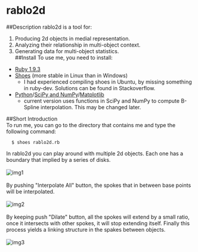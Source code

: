 rablo2d
=======

##Description
rablo2d is a tool for: <br/>
1. Producing 2d objects in medial representation. <br/>
2. Analyzing their relationship in multi-object context. <br/>
3. Generating data for multi-object statistics.<br/>
##Install
To use me, you need to install:
* [Ruby 1.9.3](http://www.ruby-lang.org/en/downloads/)
* [Shoes](http://shoesrb.com/downloads) (more stable in Linux than in Windows)
  * I had experienced compiling shoes in Ubuntu, by missing something in ruby-dev. Solutions can be found in Stackoverflow.
* [Python](http://www.python.org/getit/)/[SciPy and NumPy](http://www.scipy.org/Download)/[Matplotlib](https://github.com/matplotlib/matplotlib/downloads)
  * current version uses functions in SciPy and NumPy to compute B-Spline interpolation. This may be changed later. 


##Short Introduction
<br/>
To run me, you can go to the directory that contains me and type the following command:

      $ shoes rablo2d.rb
      
In rablo2d you can play around with multiple 2d objects. Each one has a boundary that implied by a series of disks. <br/><br/>
![img1](https://lh6.googleusercontent.com/-UfgaVkImm2I/UMEMozFNtOI/AAAAAAAAC6w/4cFSuiA2Sa4/s640/Screenshot%2520from%25202012-12-06%252016%253A18%253A01.jpg)
<br/>
<br/>
By pushing "Interpolate All" button, the spokes that in between base points will be interpolated.<br/><br/>
![img2](https://lh4.googleusercontent.com/-Qp3j9wAyWKs/UMEMo2FHkwI/AAAAAAAAC64/Wj0QJcnIR6s/s640/Screenshot%2520from%25202012-12-06%252016%253A18%253A26.jpg)
<br/>
<br/>
By keeping push "Dilate" button, all the spokes will extend by a small ratio, once it intersects with other spokes, it will stop extending itself. Finally this process yields a linking structure in the spakes between objects.<br/><br/>
![img3](https://lh6.googleusercontent.com/-rOI0k-YHYLI/UMEMoyyBX4I/AAAAAAAAC60/srwV3Efu81U/s640/Screenshot%2520from%25202012-12-06%252016%253A20%253A25.jpg)